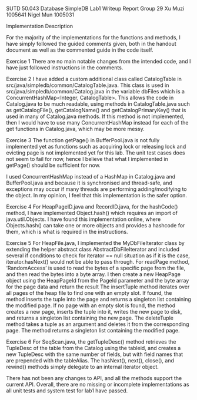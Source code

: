 SUTD 50.043 Database SimpleDB Lab1 Writeup Report
Group 29
Xu Muzi 1005641
Nigel Mun 1005031

Implementation Description

For the majority of the implementations for the functions and methods, I have simply followed the guided comments given, both in the handout document as well as the commented guide in the code itself. 

Exercise 1
There are no main notable changes from the intended code, and I have just followed instructions in the comments.

Exercise 2
I have added a custom additional class called CatalogTable in src/java/simpledb/common/CatalogTable.java. This class is used in src/java/simpledb/common/Catalog.java in the variable dbFiles which is a ConcurrentHashMap<Integer, CatalogTable>. This allows the code in Catalog.java to be much readable, using methods in CatalogTable.java such as getCatalogFile(), getCatalogName() and getCatalogPrimaryKey() that is used in many of Catalog.java methods. If this method is not implemented, then I would have to use many ConcurrentHashMap instead for each of the get functions in Catalog.java, which may be more messy.

Exercise 3
The function getPage() in BufferPool.java is not fully implemented yet as functions such as acquiring lock or releasing lock and evicting page is not implemented yet for this lab. The unit test cases does not seem to fail for now, hence I believe that what I implemented in getPage() should be sufficient for now.

I used ConcurrentHashMap instead of a HashMap in Catalog.java and BufferPool.java and because it is synchronised and thread-safe, and exceptions may occur if many threads are performing adding/modifying to the object. In my opinion, I feel that this implementation is the safer option.

Exercise 4
For HeapPageID.java and RecordID.java, for the hashCode() method, I have implemented Object.hash() which requires an import of java.util.Objects. I have found this implementation online, where Objects.hash() can take one or more objects and provides a hashcode for them, which is what is required in the instructions.

Exercise 5
For HeapFile.java, I implemented the MyDbFileIterator class by extending the helper abstract class AbstractDbFileIterator and included several if conditions to check for iterator == null situation as if it is the case, iterator.hasNext() would not be able to pass through.
For readPage method, ‘RandomAccess’ is used to read the bytes of a specific page from the file, and then read the bytes into a byte array. I then create a new HeapPage object using the HeapPageId from the PageId parameter and the byte array for the page data and return the result
The insertTuple method iterates over all pages of the heap file to find one with an empty slot. If found, the method inserts the tuple into the page and returns a singleton list containing the modified page. If no page with an empty slot is found, the method creates a new page, inserts the tuple into it, writes the new page to disk, and returns a singleton list containing the new page.
The deleteTuple method takes a tuple as an argument and deletes it from the corresponding page. The method returns a singleton list containing the modified page.


Exercise 6
For SeqScan.java, the getTupleDesc() method retrieves the TupleDesc of the table from the Catalog using the tableid, and creates a new TupleDesc with the same number of fields, but with field names that are prepended with the tableAlias. The hasNext(), next(), close(), and rewind() methods simply delegate to an internal iterator object.

There has not been any changes to API, and all the methods support the current API. Overall, there are no missing or incomplete implementations as all unit tests and system test for lab1 have passed. 

